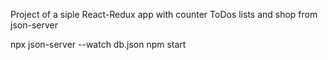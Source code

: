 Project of a siple React-Redux app with counter ToDos lists and shop from json-server 

npx json-server --watch db.json
 npm start 

